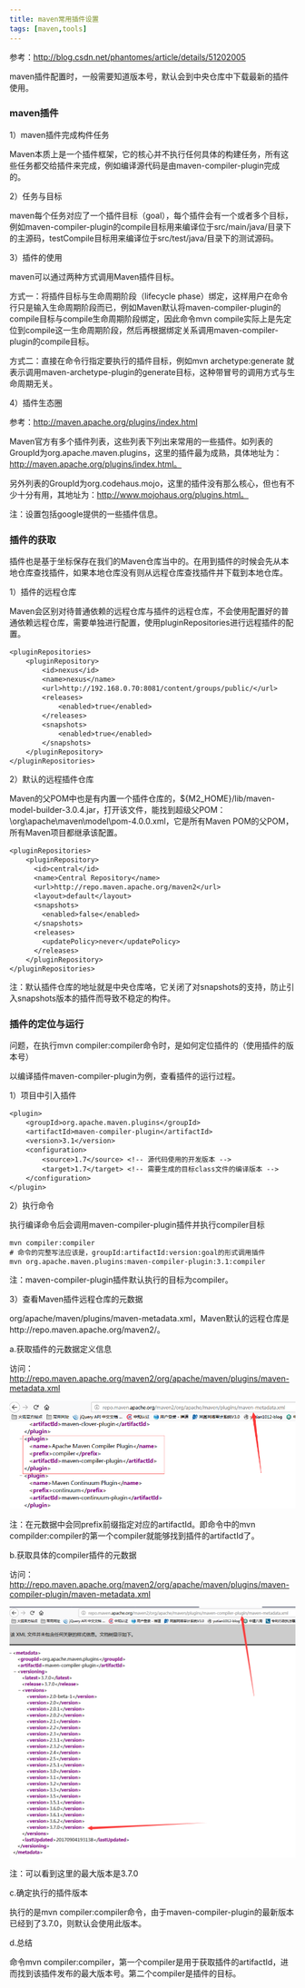 ```yaml
---
title: maven常用插件设置
tags: [maven,tools]
---
```


参考：http://blog.csdn.net/phantomes/article/details/51202005

maven插件配置时，一般需要知道版本号，默认会到中央仓库中下载最新的插件使用。

### maven插件

1）maven插件完成构件任务

Maven本质上是一个插件框架，它的核心并不执行任何具体的构建任务，所有这些任务都交给插件来完成，例如编译源代码是由maven-compiler-plugin完成的。

2）任务与目标

maven每个任务对应了一个插件目标（goal），每个插件会有一个或者多个目标，例如maven-compiler-plugin的compile目标用来编译位于src/main/java/目录下的主源码，testCompile目标用来编译位于src/test/java/目录下的测试源码。

3）插件的使用

maven可以通过两种方式调用Maven插件目标。

方式一：将插件目标与生命周期阶段（lifecycle phase）绑定，这样用户在命令行只是输入生命周期阶段而已，例如Maven默认将maven-compiler-plugin的compile目标与compile生命周期阶段绑定，因此命令mvn compile实际上是先定位到compile这一生命周期阶段，然后再根据绑定关系调用maven-compiler-plugin的compile目标。

方式二：直接在命令行指定要执行的插件目标，例如mvn archetype:generate 就表示调用maven-archetype-plugin的generate目标，这种带冒号的调用方式与生命周期无关。

4）插件生态圈

参考：http://maven.apache.org/plugins/index.html

Maven官方有多个插件列表，这些列表下列出来常用的一些插件。如列表的GroupId为org.apache.maven.plugins，这里的插件最为成熟，具体地址为：http://maven.apache.org/plugins/index.html。

另外列表的GroupId为org.codehaus.mojo，这里的插件没有那么核心，但也有不少十分有用，其地址为：http://www.mojohaus.org/plugins.html。

注：设置包括google提供的一些插件信息。

### 插件的获取

插件也是基于坐标保存在我们的Maven仓库当中的。在用到插件的时候会先从本地仓库查找插件，如果本地仓库没有则从远程仓库查找插件并下载到本地仓库。

1）插件的远程仓库

Maven会区别对待普通依赖的远程仓库与插件的远程仓库，不会使用配置好的普通依赖远程仓库，需要单独进行配置，使用pluginRepositories进行远程插件的配置。

```
<pluginRepositories>
    <pluginRepository>
        <id>nexus</id>
        <name>nexus</name>
        <url>http://192.168.0.70:8081/content/groups/public/</url>
        <releases>
            <enabled>true</enabled>
        </releases>
        <snapshots>
            <enabled>true</enabled>
        </snapshots>
    </pluginRepository>
</pluginRepositories>
```

2）默认的远程插件仓库

Maven的父POM中也是有内置一个插件仓库的，${M2_HOME}/lib/maven-model-builder-3.0.4.jar，打开该文件，能找到超级父POM：\org\apache\maven\model\pom-4.0.0.xml，它是所有Maven POM的父POM，所有Maven项目都继承该配置。

```
<pluginRepositories>
    <pluginRepository>
      <id>central</id>
      <name>Central Repository</name>
      <url>http://repo.maven.apache.org/maven2</url>
      <layout>default</layout>
      <snapshots>
        <enabled>false</enabled>
      </snapshots>
      <releases>
        <updatePolicy>never</updatePolicy>
      </releases>
    </pluginRepository>
</pluginRepositories>
```

注：默认插件仓库的地址就是中央仓库咯，它关闭了对snapshots的支持，防止引入snapshots版本的插件而导致不稳定的构件。

### 插件的定位与运行

问题，在执行mvn compiler:compiler命令时，是如何定位插件的（使用插件的版本号）

以编译插件maven-compiler-plugin为例，查看插件的运行过程。

1）项目中引入插件

```
<plugin>
    <groupId>org.apache.maven.plugins</groupId>
    <artifactId>maven-compiler-plugin</artifactId>
    <version>3.1</version>
    <configuration>
        <source>1.7</source> <!-- 源代码使用的开发版本 -->
        <target>1.7</target> <!-- 需要生成的目标class文件的编译版本 -->
    </configuration>
</plugin>
```

2）执行命令

执行编译命令后会调用maven-compiler-plugin插件并执行compiler目标

```
mvn compiler:compiler
# 命令的完整写法应该是，groupId:artifactId:version:goal的形式调用插件
mvn org.apache.maven.plugins:maven-compiler-plugin:3.1:compiler
```

注：maven-compiler-plugin插件默认执行的目标为compiler。

3）查看Maven插件远程仓库的元数据

org/apache/maven/plugins/maven-metadata.xml，Maven默认的远程仓库是http://repo.maven.apache.org/maven2/。

a.获取插件的元数据定义信息

访问：http://repo.maven.apache.org/maven2/org/apache/maven/plugins/maven-metadata.xml

![](/images/tools/maven/maven-plugin-meta.png)

注：在元数据中会同prefix前缀指定对应的artifactId。即命令中的mvn compilder:compiler的第一个compiler就能够找到插件的artifactId了。

b.获取具体的compiler插件的元数据

访问：http://repo.maven.apache.org/maven2/org/apache/maven/plugins/maven-compiler-plugin/maven-metadata.xml

![](/images/tools/maven/maven-plugin-compiler-meta.png)

注：可以看到这里的最大版本是3.7.0

c.确定执行的插件版本

执行的是mvn compiler:compiler命令，由于maven-compiler-plugin的最新版本已经到了3.7.0，则默认会使用此版本。

d.总结

命令mvn compiler:compiler，第一个compiler是用于获取插件的artifactId，进而找到该插件发布的最大版本号。第二个compiler是插件的目标。